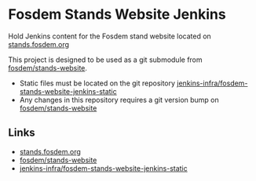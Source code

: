 # Fosdem Stands Website Jenkins
Hold Jenkins content for the Fosdem stand website located on [stands.fosdem.org](https://stands.fosdem.org/stands/jenkins/)

This project is designed to be used as a git submodule from [fosdem/stands-website](https://github.com/FOSDEM/stands-website).

* Static files must be located on the git repository [jenkins-infra/fosdem-stands-website-jenkins-static](https://github.com/FOSDEM/stands-website-static)
* Any changes in this repository requires a git version bump on [fosdem/stands-website](https://github.com/FOSDEM/stands-website)

## Links

* [stands.fosdem.org](https://stands.fosdem.org/stands/jenkins/)
* [fosdem/stands-website](https://github.com/FOSDEM/stands-website)
* [jenkins-infra/fosdem-stands-website-jenkins-static](https://github.com/FOSDEM/stands-website-static)
